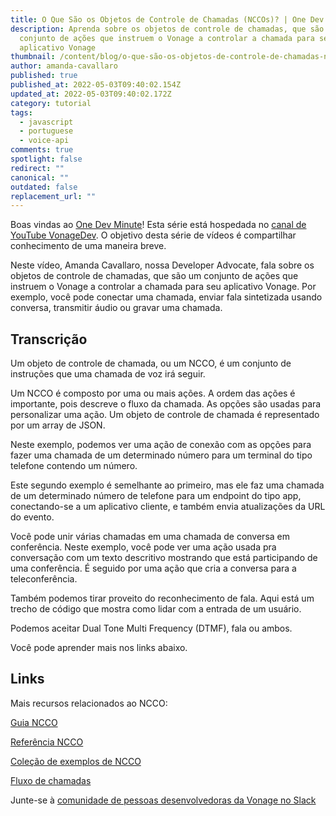```yaml
---
title: O Que São os Objetos de Controle de Chamadas (NCCOs)? | One Dev Minute
description: Aprenda sobre os objetos de controle de chamadas, que são um
  conjunto de ações que instruem o Vonage a controlar a chamada para seu
  aplicativo Vonage
thumbnail: /content/blog/o-que-são-os-objetos-de-controle-de-chamadas-nccos-one-dev-minute/title.png
author: amanda-cavallaro
published: true
published_at: 2022-05-03T09:40:02.154Z
updated_at: 2022-05-03T09:40:02.172Z
category: tutorial
tags:
  - javascript
  - portuguese
  - voice-api
comments: true
spotlight: false
redirect: ""
canonical: ""
outdated: false
replacement_url: ""
---
```

Boas vindas ao [One Dev Minute](https://www.youtube.com/playlist?list=PLWYngsniPr_mwb65DDl3Kr6xeh6l7_pVY)! Esta série está hospedada no [canal de YouTube VonageDev](https://www.youtube.com/vonagedev). O objetivo desta série de vídeos é compartilhar conhecimento de uma maneira breve.

Neste vídeo, Amanda Cavallaro, nossa Developer Advocate, fala sobre os objetos de controle de chamadas, que são um conjunto de ações que instruem o Vonage a controlar a chamada para seu aplicativo Vonage. Por exemplo, você pode conectar uma chamada, enviar fala sintetizada usando conversa, transmitir áudio ou gravar uma chamada.

<Add Youtube Link>

## Transcrição

Um objeto de controle de chamada, ou um NCCO, é um conjunto de instruções que uma chamada de voz irá seguir.

Um NCCO é composto por uma ou mais ações. A ordem das ações é importante, pois descreve o fluxo da chamada. As opções são usadas para personalizar uma ação. Um objeto de controle de chamada é representado por um array de JSON.

Neste exemplo, podemos ver uma ação de conexão com as opções para fazer uma chamada de um determinado número para um terminal do tipo telefone contendo um número.

Este segundo exemplo é semelhante ao primeiro, mas ele faz uma chamada de um determinado número de telefone para um endpoint do tipo app, conectando-se a um aplicativo cliente, e também envia atualizações da URL do evento.

Você pode unir várias chamadas em uma chamada de conversa em conferência. Neste exemplo, você pode ver uma ação usada pra conversação com um texto descritivo mostrando que está participando de uma conferência. É seguido por uma ação que cria a conversa para a teleconferência.

Também podemos tirar proveito do reconhecimento de fala. Aqui está um trecho de código que mostra como lidar com a entrada de um usuário.

Podemos aceitar Dual Tone Multi Frequency (DTMF), fala ou ambos.

Você pode aprender mais nos links abaixo.

## Links

Mais recursos relacionados ao NCCO:

[Guia NCCO](https://developer.vonage.com/voice/voice-api/guides/ncco)

[Referência NCCO](https://developer.vonage.com/voice/voice-api/ncco-reference)

[Coleção de exemplos de NCCO](https://learn.vonage.com/blog/2019/10/25/introducing-the-ncco-examples-collection-dr/)

[Fluxo de chamadas](https://developer.vonage.com/voice/voice-api/guides/call-flow)

Junte-se à [comunidade de pessoas desenvolvedoras da Vonage no Slack](https://developer.vonage.com/community/slack)